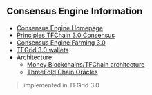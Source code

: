
## Consensus Engine Information

- [Consensus Engine Homepage](consensus3)
- [Principles TFChain 3.0 Consensus](consensus3_principles)
- [Consensus Engine Farming 3.0](consensus3_engine_farming)
- [TFGrid 3.0 wallets](tfgrid3_wallets)
- Architecture:
  - [Money Blockchains/TFChain architecture](money_blockchain_partity_link)
  - [ThreeFold Chain Oracles](consensus3_oracles)
<!-- - [Consensus Engine Weight System](consensus3_weights) -->

> implemented in TFGrid 3.0

